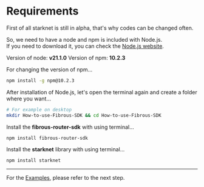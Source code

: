 # Requirements

First of all starknet is still in alpha, that's why codes can be changed often.

So, we need to have a node and npm is included with Node.js.<br>
If you need to download it, you can check the [Node.js website](https://nodejs.org/en/download/current).

Version of node: **v21.1.0**
Version of npm: **10.2.3**

For changing the version of npm...
```bash
npm install -g npm@10.2.3
```

After installation of Node.js, let's open the terminal again and create a folder where you want...
```bash
# For example on desktop
mkdir How-to-use-Fibrous-SDK && cd How-to-use-Fibrous-SDK
```

Install the **fibrous-router-sdk** with using terminal...
```bash
npm install fibrous-router-sdk
```

Install the **starknet** library with using terminal...
```bash
npm install starknet
```

---

For the [Examples](/chapters/Examples.md), please refer to the next step.